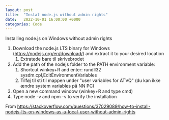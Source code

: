 ```yaml
---
layout: post
title:  "Instal node.js without admin rights"
date:   2022-10-01 16:00:00 +0000
categories: Code
---
```

Installing node.js on Windows without admin rights

1. Download the node.js LTS binary for Windows (https://nodejs.org/en/download/) and extract it to your desired location
	1. Extratede bare til skrivebrodet
2. Add the path of the nodejs folder to the PATH environment variable: 
	1. Shortcut winkey+R and enter: rundll32 sysdm.cpl,EditEnvironmentVariables
	2. Tilføj til sti til mappen under "user variables for ATVQ" (du kan ikke ændre system variables på NN PC)
3. Open a new command window (winkey+R and type cmd)
4. Type node -v and npm -v to verify the installation

From <https://stackoverflow.com/questions/37029089/how-to-install-nodejs-lts-on-windows-as-a-local-user-without-admin-rights> 
